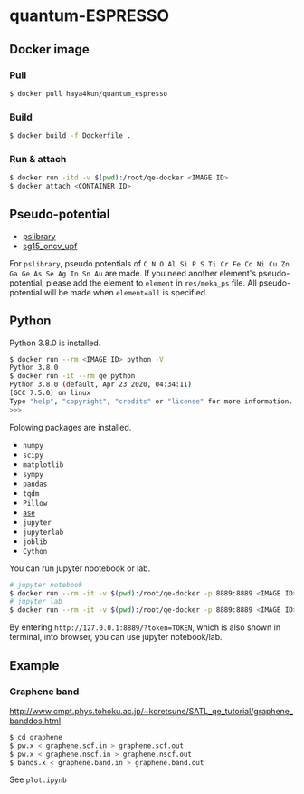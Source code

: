 # quantum-ESPRESSO

## Docker image

### Pull
```sh
$ docker pull haya4kun/quantum_espresso
```

### Build
```sh
$ docker build -f Dockerfile .
```

### Run & attach
```sh
$ docker run -itd -v $(pwd):/root/qe-docker <IMAGE ID>
$ docker attach <CONTAINER ID>
```

## Pseudo-potential
- [pslibrary](https://dalcorso.github.io/pslibrary/)
- [sg15_oncv_upf](http://www.quantum-simulation.org/potentials/sg15_oncv/)

For `pslibrary`, pseudo potentials of `C N O Al Si P S Ti Cr Fe Co Ni Cu Zn Ga Ge As Se Ag In Sn Au` are made.
If you need another element's pseudo-potential, please add the element to `element` in `res/meka_ps` file.
All pseudo-potential will be made when `element=all` is specified.


## Python
Python 3.8.0 is installed.

```sh
$ docker run --rm <IMAGE ID> python -V
Python 3.8.0
$ docker run -it --rm qe python
Python 3.8.0 (default, Apr 23 2020, 04:34:11) 
[GCC 7.5.0] on linux
Type "help", "copyright", "credits" or "license" for more information.
>>> 
```

Folowing packages are installed.
- `numpy`
- `scipy`
- `matplotlib`
- `sympy`
- `pandas`
- `tqdm`
- `Pillow`
- [`ase`](https://wiki.fysik.dtu.dk/ase/)
- `jupyter`
- `jupyterlab`
- `joblib`
- `Cython`

You can run jupyter nootebook or lab.
```sh
# jupyter notebook
$ docker run --rm -it -v $(pwd):/root/qe-docker -p 8889:8889 <IMAGE ID> jupyter notebook
# jupyter lab
$ docker run --rm -it -v $(pwd):/root/qe-docker -p 8889:8889 <IMAGE ID> jupyter lab
```

By entering `http://127.0.0.1:8889/?token=TOKEN`, which is also shown in terminal, into browser, you can use jupyter notebook/lab.

## Example
### Graphene band

http://www.cmpt.phys.tohoku.ac.jp/~koretsune/SATL_qe_tutorial/graphene_banddos.html

```sh
$ cd graphene
$ pw.x < graphene.scf.in > graphene.scf.out
$ pw.x < graphene.nscf.in > graphene.nscf.out
$ bands.x < graphene.band.in > graphene.band.out
```

See `plot.ipynb`

